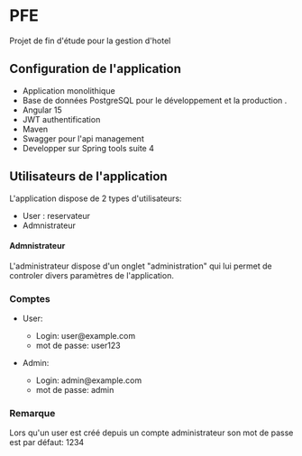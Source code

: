 # PFE
Projet de fin d'étude pour la gestion d'hotel

## Configuration de l'application

- Application monolithique
- Base de données PostgreSQL pour le développement et la production .
- Angular 15
- JWT authentification
- Maven
- Swagger pour l'api management 
- Developper sur Spring tools suite 4



## Utilisateurs de l'application
L'application dispose de 2 types d'utilisateurs:

- User : reservateur 
- Admnistrateur

#### Admnistrateur
L'administrateur dispose d'un onglet "administration" qui lui permet de controler divers paramètres de l'application.

### Comptes

<ul>
    <li>User:</li>
    <ul>
        <li>Login: user@example.com </li>
        <li>mot de passe: user123 </li>
    </ul>
</ul>
<ul>
    <li>Admin:</li>
    <ul>
        <li>Login: admin@example.com</li>
        <li>mot de passe: admin</li>
    </ul>
</ul>

### Remarque

Lors qu'un user est créé depuis un compte administrateur son mot de passe est par défaut: 1234
